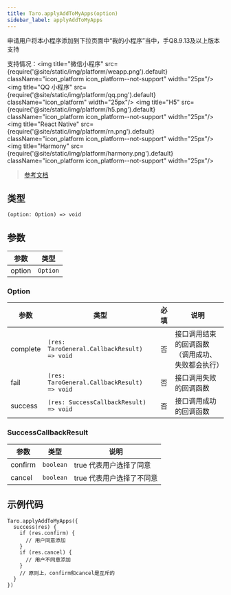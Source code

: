 ```yaml
---
title: Taro.applyAddToMyApps(option)
sidebar_label: applyAddToMyApps
---
```


申请用户将本小程序添加到下拉页面中“我的小程序”当中，手Q8.9.13及以上版本支持

支持情况：<img title="微信小程序" src={require('@site/static/img/platform/weapp.png').default} className="icon_platform icon_platform--not-support" width="25px"/> <img title="QQ 小程序" src={require('@site/static/img/platform/qq.png').default} className="icon_platform" width="25px"/> <img title="H5" src={require('@site/static/img/platform/h5.png').default} className="icon_platform icon_platform--not-support" width="25px"/> <img title="React Native" src={require('@site/static/img/platform/rn.png').default} className="icon_platform icon_platform--not-support" width="25px"/> <img title="Harmony" src={require('@site/static/img/platform/harmony.png').default} className="icon_platform icon_platform--not-support" width="25px"/>

> [参考文档](https://q.qq.com/wiki/develop/miniprogram/API/open_port/port_addToMyApps.html#qq-applyaddtomyapps)

## 类型

```tsx
(option: Option) => void
```

## 参数

| 参数 | 类型 |
| --- | --- |
| option | `Option` |

### Option

| 参数 | 类型 | 必填 | 说明 |
| --- | --- | :---: | --- |
| complete | `(res: TaroGeneral.CallbackResult) => void` | 否 | 接口调用结束的回调函数（调用成功、失败都会执行） |
| fail | `(res: TaroGeneral.CallbackResult) => void` | 否 | 接口调用失败的回调函数 |
| success | `(res: SuccessCallbackResult) => void` | 否 | 接口调用成功的回调函数 |

### SuccessCallbackResult

| 参数 | 类型 | 说明 |
| --- | --- | --- |
| confirm | `boolean` | true 代表用户选择了同意 |
| cancel | `boolean` | true 代表用户选择了不同意 |

## 示例代码

```tsx
Taro.applyAddToMyApps({
  success(res) {
    if (res.confirm) {
      // 用户同意添加
    }
    if (res.cancel) {
      // 用户不同意添加
    }
    // 原则上，confirm和cancel是互斥的
  }
})
```
